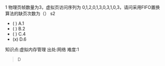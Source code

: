 1
物理页帧数量为3，虚拟页访问序列为 0,1,2,0,1,3,0,3,1,0,3，请问采用FIFO置换算法的缺页次数为（） s2
- ( ) A.1
- ( ) B.2
- ( ) C.4
- (x) D.6

知识点:虚拟内存管理
出处:网络
难度:1
> D
